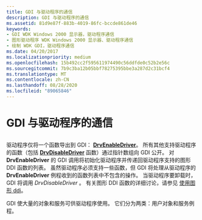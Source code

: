 ```yaml
---
title: GDI 与驱动程序的通信
description: GDI 与驱动程序的通信
ms.assetid: 81d9e87f-883b-4019-86fc-bccde861de46
keywords:
- GDI WDK Windows 2000 显示器，驱动程序通信
- 图形驱动程序 WDK Windows 2000 显示器、驱动程序通信
- 绘制 WDK GDI，驱动程序通信
ms.date: 04/20/2017
ms.localizationpriority: medium
ms.openlocfilehash: 15b492cc2f595611974490c56ddfde0c52b2e56c
ms.sourcegitcommit: 7b9c3ba12b05bbf78275395bbe3a287d2c31bcf4
ms.translationtype: MT
ms.contentlocale: zh-CN
ms.lasthandoff: 08/28/2020
ms.locfileid: "89065846"
---
```

# <a name="gdi-communication-with-the-driver"></a>GDI 与驱动程序的通信


## <span id="ddk_gdi_communication_with_the_driver_gg"></span><span id="DDK_GDI_COMMUNICATION_WITH_THE_DRIVER_GG"></span>


驱动程序仅将一个函数导出到 GDI： [**DrvEnableDriver**](/windows/desktop/api/winddi/nf-winddi-drvenabledriver)。 所有其他支持驱动程序的函数（包括 [**DrvDisableDriver**](/windows/desktop/api/winddi/nf-winddi-drvdisabledriver) 函数）通过指针数组向 GDI 公开。 对 **DrvEnableDriver** 的 GDI 调用将初始化驱动程序并传递回驱动程序支持的图形 DDI 函数的列表。 虽然驱动程序必须支持一些函数，但 GDI 将处理从驱动程序的 **DrvEnableDriver** 例程收到的函数列表中不包含的操作。 当驱动程序要卸载时，GDI 将调用 *DrvDisableDriver* 。 有关图形 DDI 函数的详细讨论，请参见 [使用图形 ddi](using-the-graphics-ddi.md)。

GDI 使大量的对象和服务可供驱动程序使用。 它们分为两类：用户对象和服务例程。

 

